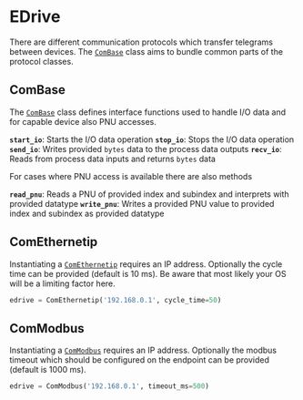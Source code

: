# EDrive

There are different communication protocols which transfer telegrams between devices.
The [`ComBase`](edrive.com_base.ComBase) class aims to bundle common parts of the protocol classes.

## ComBase
The [`ComBase`](edrive.com_base.ComBase) class defines interface functions used to handle I/O data and for capable device also PNU accesses.

__`start_io`__: Starts the I/O data operation
__`stop_io`__: Stops the I/O data operation
__`send_io`__: Writes provided `bytes` data to the process data outputs
__`recv_io`__: Reads from process data inputs and returns `bytes` data

For cases where PNU access is available there are also methods

__`read_pnu`__: Reads a PNU of provided index and subindex and interprets with provided datatype
__`write_pnu`__: Writes a provided PNU value to provided index and subindex as provided datatype

## ComEthernetip
Instantiating a [`ComEthernetip`](edrive.com_ethernetip.ComEthernetip) requires an IP address.
Optionally the cycle time can be provided (default is 10 ms).
Be aware that most likely your OS will be a limiting factor here.

```python
edrive = ComEthernetip('192.168.0.1', cycle_time=50)
```

## ComModbus
Instantiating a [`ComModbus`](edrive.com_modbus.ComModbus) requires an IP address.
Optionally the modbus timeout which should be configured on the endpoint can be provided (default is 1000 ms).

```python
edrive = ComModbus('192.168.0.1', timeout_ms=500)
```